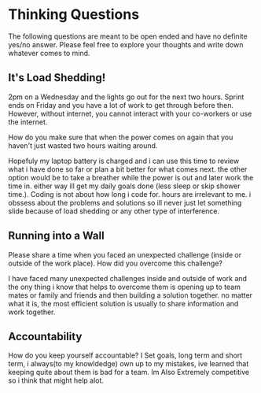 # Thinking Questions

The following questions are meant to be open ended and have no definite yes/no answer. Please feel free to explore your thoughts and write down whatever comes to mind.

## It's Load Shedding!

2pm on a Wednesday and the lights go out for the next two hours. Sprint ends on Friday and you have a lot of work to get through before then. However, without internet, you cannot interact with your co-workers or use the internet.

How do you make sure that when the power comes on again that you haven't just wasted two hours waiting around.

Hopefuly my laptop battery is charged and i can use this time to review what i have done so far or plan a bit better for what comes next. the other option would be to take a breather while the power is out  and later work the time in. either way ill get my daily goals done (less sleep or skip shower time.). Coding is not about how long i code for. hours are irrelevant to me. i obssess about the problems and solutions so ill never just let something slide because of load shedding or any other type of interference.

## Running into a Wall

Please share a time when you faced an unexpected challenge (inside or outside of the work place). How did you overcome this challenge?

I have faced many unexpected challenges inside and outside of work and the ony thing i know that helps to overcome them is opening up to team mates or family and friends and then building a solution together. no matter what it is, the most efficient solution is usually to share information and work together. 

## Accountability

How do you keep yourself accountable?
I Set goals, long term and short term, i always(to my knowldedge) own up to my mistakes, ive learned that keeping quite about them is bad for a team. Im Also Extremely competitive so i think that might help alot. 

